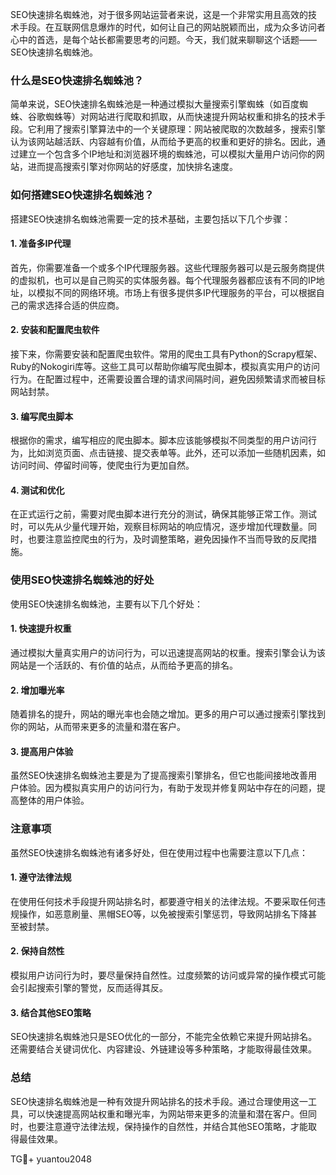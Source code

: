 SEO快速排名蜘蛛池，对于很多网站运营者来说，这是一个非常实用且高效的技术手段。在互联网信息爆炸的时代，如何让自己的网站脱颖而出，成为众多访问者心中的首选，是每个站长都需要思考的问题。今天，我们就来聊聊这个话题——SEO快速排名蜘蛛池。

### 什么是SEO快速排名蜘蛛池？

简单来说，SEO快速排名蜘蛛池是一种通过模拟大量搜索引擎蜘蛛（如百度蜘蛛、谷歌蜘蛛等）对网站进行爬取和抓取，从而快速提升网站权重和排名的技术手段。它利用了搜索引擎算法中的一个关键原理：网站被爬取的次数越多，搜索引擎认为该网站越活跃、内容越有价值，从而给予更高的权重和更好的排名。因此，通过建立一个包含多个IP地址和浏览器环境的蜘蛛池，可以模拟大量用户访问你的网站，进而提高搜索引擎对你网站的好感度，加快排名速度。

### 如何搭建SEO快速排名蜘蛛池？

搭建SEO快速排名蜘蛛池需要一定的技术基础，主要包括以下几个步骤：

#### 1. 准备多IP代理

首先，你需要准备一个或多个IP代理服务器。这些代理服务器可以是云服务商提供的虚拟机，也可以是自己购买的实体服务器。每个代理服务器都应该有不同的IP地址，以模拟不同的网络环境。市场上有很多提供多IP代理服务的平台，可以根据自己的需求选择合适的供应商。

#### 2. 安装和配置爬虫软件

接下来，你需要安装和配置爬虫软件。常用的爬虫工具有Python的Scrapy框架、Ruby的Nokogiri库等。这些工具可以帮助你编写爬虫脚本，模拟真实用户的访问行为。在配置过程中，还需要设置合理的请求间隔时间，避免因频繁请求而被目标网站封禁。

#### 3. 编写爬虫脚本

根据你的需求，编写相应的爬虫脚本。脚本应该能够模拟不同类型的用户访问行为，比如浏览页面、点击链接、提交表单等。此外，还可以添加一些随机因素，如访问时间、停留时间等，使爬虫行为更加自然。

#### 4. 测试和优化

在正式运行之前，需要对爬虫脚本进行充分的测试，确保其能够正常工作。测试时，可以先从少量代理开始，观察目标网站的响应情况，逐步增加代理数量。同时，也要注意监控爬虫的行为，及时调整策略，避免因操作不当而导致的反爬措施。

### 使用SEO快速排名蜘蛛池的好处

使用SEO快速排名蜘蛛池，主要有以下几个好处：

#### 1. 快速提升权重

通过模拟大量真实用户的访问行为，可以迅速提高网站的权重。搜索引擎会认为该网站是一个活跃的、有价值的站点，从而给予更高的排名。

#### 2. 增加曝光率

随着排名的提升，网站的曝光率也会随之增加。更多的用户可以通过搜索引擎找到你的网站，从而带来更多的流量和潜在客户。

#### 3. 提高用户体验

虽然SEO快速排名蜘蛛池主要是为了提高搜索引擎排名，但它也能间接地改善用户体验。因为模拟真实用户的访问行为，有助于发现并修复网站中存在的问题，提高整体的用户体验。

### 注意事项

虽然SEO快速排名蜘蛛池有诸多好处，但在使用过程中也需要注意以下几点：

#### 1. 遵守法律法规

在使用任何技术手段提升网站排名时，都要遵守相关的法律法规。不要采取任何违规操作，如恶意刷量、黑帽SEO等，以免被搜索引擎惩罚，导致网站排名下降甚至被封禁。

#### 2. 保持自然性

模拟用户访问行为时，要尽量保持自然性。过度频繁的访问或异常的操作模式可能会引起搜索引擎的警觉，反而适得其反。

#### 3. 结合其他SEO策略

SEO快速排名蜘蛛池只是SEO优化的一部分，不能完全依赖它来提升网站排名。还需要结合关键词优化、内容建设、外链建设等多种策略，才能取得最佳效果。

### 总结

SEO快速排名蜘蛛池是一种有效提升网站排名的技术手段。通过合理使用这一工具，可以快速提高网站权重和曝光率，为网站带来更多的流量和潜在客户。但同时，也要注意遵守法律法规，保持操作的自然性，并结合其他SEO策略，才能取得最佳效果。

TG💪+ yuantou2048